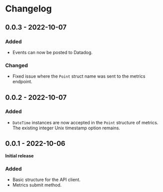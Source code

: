 # Changelog

## 0.0.3 - 2022-10-07

### Added

- Events can now be posted to Datadog.

### Changed

- Fixed issue where the `Point` struct name was sent to the metrics endpoint.

## 0.0.2 - 2022-10-07

### Added

- `DateTime` instances are now accepted in the `Point` structure of metrics. The existing integer Unix timestamp option remains.

## 0.0.1 - 2022-10-06

**Initial release**

### Added

- Basic structure for the API client.
- Metrics submit method.
